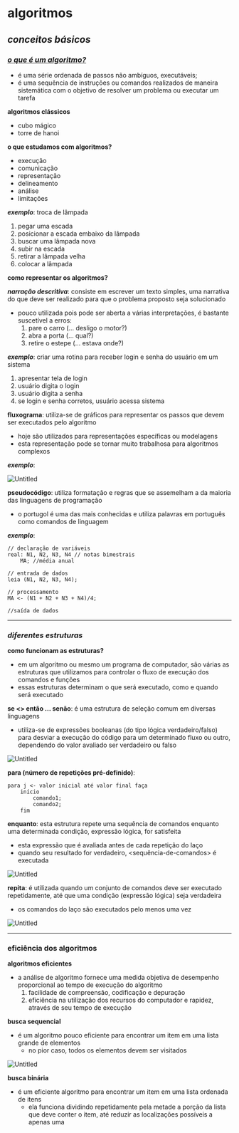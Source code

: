 # algoritmos
## *conceitos básicos*
### <ins>*o que é um algoritmo?*</ins>
- é uma série ordenada de passos não ambíguos, executáveis;
- é uma sequência de instruções ou comandos realizados de maneira sistemática com o objetivo de resolver um problema ou executar um tarefa

****************************************algoritmos clássicos****************************************

- cubo mágico
- torre de hanoi

**************************************************************o que estudamos com algoritmos?**************************************************************

- execução
- comunicação
- representação
- delineamento
- análise
- limitações

*******exemplo*******: troca de lâmpada

1. pegar uma escada
2. posicionar a escada embaixo da lâmpada
3. buscar uma lâmpada nova
4. subir na escada
5. retirar a lâmpada velha
6. colocar a lâmpada

****************************************como representar os algoritmos?****************************************

*******************narração descritiva*******************: consiste em escrever um texto simples, uma narrativa do que deve ser realizado para que o problema proposto seja solucionado

- pouco utilizada pois pode ser aberta a várias interpretações, é bastante suscetível a erros:
    1. pare o carro (… desligo o motor?)
    2. abra a porta (… qual?)
    3. retire o estepe (… estava onde?)

*******exemplo*******: criar uma rotina para receber login e senha do usuário em um sistema

1. apresentar tela de login
2. usuário digita o login
3. usuário digita a senha
4. se login e senha corretos, usuário acessa sistema

**********fluxograma**********: utiliza-se de gráficos para representar os passos que devem ser executados pelo algoritmo

- hoje são utilizados para representações específicas ou modelagens
- esta representação pode se tornar muito trabalhosa para algoritmos complexos

*******exemplo*******:

![Untitled](https://s3-us-west-2.amazonaws.com/secure.notion-static.com/f2c21b32-5efe-493e-807f-6d8893e8d883/Untitled.png)

************pseudocódigo************: utiliza formatação e regras que se assemelham a da maioria das linguagens de programação

- o portugol é uma das mais conhecidas e utiliza palavras em português como comandos de linguagem

*******exemplo*******: 

```visual-basic
// declaração de variáveis
real: N1, N2, N3, N4 // notas bimestrais
	MA; //média anual

// entrada de dados
leia (N1, N2, N3, N4);

// processamento
MA <- (N1 + N2 + N3 + N4)/4;

//saída de dados
```

---

### *********************diferentes estruturas*********************

**********************************************************como funcionam as estruturas?**********************************************************

- em um algoritmo ou mesmo um programa de computador, são várias as estruturas que utilizamos para controlar o fluxo de execução dos comandos e funções
- essas estruturas determinam o que será executado, como e quando será executado

**********************se <> então … senão**********************: é uma estrutura de seleção comum em diversas linguagens

- utiliza-se de expressões booleanas (do tipo lógica verdadeiro/falso) para desviar a execução do código para um determinado fluxo ou outro, dependendo  do valor avaliado ser verdadeiro ou falso

![Untitled](https://s3-us-west-2.amazonaws.com/secure.notion-static.com/d1bccc4b-4af9-4bf8-979a-a80f38ad03b6/Untitled.png)

******para (número de repetições pré-definido)******:

```visual-basic
para j <- valor inicial até valor final faça
	início
		comando1;
		comando2;
	fim
```

********enquanto********: esta estrutura repete uma sequência de comandos enquanto uma determinada condição, expressão lógica, for satisfeita

- esta expressão que é avaliada antes de cada repetição do laço
- quando seu resultado for verdadeiro, <sequência-de-comandos> é executada

![Untitled](https://s3-us-west-2.amazonaws.com/secure.notion-static.com/b6d51487-4514-4bc8-a77e-d66e4795c3b0/Untitled.png)

******repita******: é utilizada quando um conjunto de comandos deve ser executado repetidamente, até que uma condição (expressão lógica) seja verdadeira

- os comandos do laço são executados pelo menos uma vez

![Untitled](https://s3-us-west-2.amazonaws.com/secure.notion-static.com/55224840-84c9-435c-be84-1602841d58a8/Untitled.png)

---

### ******eficiência dos algoritmos******

******************************************algoritmos eficientes******************************************

- a análise de algoritmo fornece uma medida objetiva de desempenho proporcional ao tempo de execução do algoritmo
    1. facilidade de compreensão, codificação e depuração
    2. eficiência na utilização dos recursos do computador e rapidez, através de seu tempo de execução

************************busca sequencial************************

- é um algoritmo pouco eficiente para encontrar um item em uma lista grande de elementos
    - no pior caso, todos os elementos devem ser visitados

![Untitled](https://s3-us-west-2.amazonaws.com/secure.notion-static.com/6bdb717d-51a0-4072-b111-7490414f6455/Untitled.png)

****************************busca binária****************************

- é um eficiente algoritmo para encontrar um item em uma lista ordenada de itens
    - ela funciona dividindo repetidamente pela metade a porção da lista que deve conter o item, até reduzir as localizações possíveis a apenas uma
